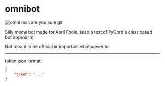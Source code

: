 # omnibot
![omni man are you sure gif](https://github.com/user-attachments/assets/aa366078-f3ec-4731-a58f-fc2f6f2d0e91)

Silly meme bot made for April Fools. (also a test of PyCord's class based bot approach)

Not meant to be official or important whatsoever lol.

---

token.json format:
```json
{
    "token": "..."
}
```
